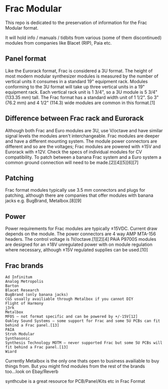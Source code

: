 # Frac Modular 

This repo is dedicated to the preservation of information for the Frac Modular format.

It will hold info / manuals / tidbits from various (some of them discontinued) modules from
companies like Blacet (RIP), Paia etc. 

##  Panel format

Like the Eurorack format, Frac is considered a 3U format. The height of most modern modular synthesizer modules is measured by the number of vertical units it consumes in a standard 19" equipment rack. Modules conforming to the 3U format will take up three vertical units in a 19" equipment rack. Each vertical rack unit is 1 3/4", so a 3U module is 5 3/4" (133.35 mm) tall. The Frac format has a standard width unit of 1 1/2". So 3" (76.2 mm) and 4 1/2" (114.3) wide modules are common in this format.[1]

##  Difference between Frac rack and Eurorack

Although both Frac and Euro modules are 3U, use V/octave and have similar signal levels the modules aren't interchangeable. Frac modules are deeper and have a different mounting system. The module power connectors are different and so are the voltages; Frac modules are powered with ±15V and Eurorack with ±12V. Check the specs of individual modules for CV compatibility. To patch between a banana Frac system and a Euro system a common ground connection will need to be made.[2][4][5][6][7]

##  Patching

Frac format modules typically use 3.5 mm connectors and plugs for patching, although there are companies that offer modules with banana jacks e.g. BugBrand, Metalbox.[8][9]

## Power

Power requirements for Frac modules are typically ±15VDC. Current draw depends on the module. The power connectors are 4 way AMP MTA-156 headers. The control voltage is 1V/octave.[1][2][4] PAiA P9700S modules are designed for an ±18V unregulated power with on module regulation where necessary, although ±15V regulated supplies can be used.[10]


## Frac brands

    Ad Infinitum
    Analog Metropolis
    Barton
    Blacet Research
    BugBrand (only banana jacks)
    CGS usually availiable through Metalbox if you cannot DIY
    Flight of Harmony
    j3rk
    Metalbox
    MFOS – not format specific and can be powered by +/-15V[12]
    Oakley Sound Systems – some support for Frac and some 5U PCBs can fit behind a Frac panel.[13]
    PAIA 
    Stroh Modular
    Synthasonic
    Synthesis Technology MOTM – never supported Frac but some 5U PCBs will fit behind a Frac panel.[13]
    Wiard
   

Currently Metalbox is the only one thats open to business availiable to buy things from. 
But you might find modules from the rest of the brands too...look on Ebay/Reverb

synthcube is a great resource for PCB/Panel/Kits etc in Frac Format


